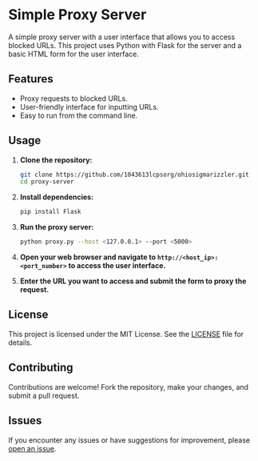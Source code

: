 # Simple Proxy Server

A simple proxy server with a user interface that allows you to access blocked URLs. This project uses Python with Flask for the server and a basic HTML form for the user interface.

## Features

- Proxy requests to blocked URLs.
- User-friendly interface for inputting URLs.
- Easy to run from the command line.

## Usage

1. **Clone the repository:**

    ```bash
    git clone https://github.com/1043613lcpsorg/ohiosigmarizzler.git
    cd proxy-server
    ```

2. **Install dependencies:**

    ```bash
    pip install Flask
    ```

3. **Run the proxy server:**

    ```bash
    python proxy.py --host <127.0.0.1> --port <5000>
    ```

4. **Open your web browser and navigate to `http://<host_ip>:<port_number>` to access the user interface.**
   
5. **Enter the URL you want to access and submit the form to proxy the request.**

## License

This project is licensed under the MIT License. See the [LICENSE](LICENSE) file for details.

## Contributing

Contributions are welcome! Fork the repository, make your changes, and submit a pull request.

## Issues

If you encounter any issues or have suggestions for improvement, please [open an issue](https://github.com/your-username/proxy-server/issues).
